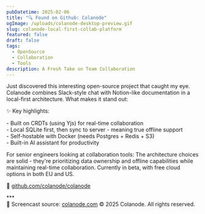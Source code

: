```yaml
---
pubDatetime: 2025-02-06
title: "🔍 Found on Github: Colanode"
ogImage: /uploads/colanode-desktop-preview.gif
slug: colanode-local-first-collab-platform
featured: false
draft: false
tags:
  - OpenSource
  - Collaboration
  - Tools
description: A Fresh Take on Team Collaboration
---
```

Just discovered this interesting open-source project that caught my eye. Colanode combines Slack-style chat with Notion-like documentation in a local-first architecture. What makes it stand out:

✨ Key highlights:

\- Built on CRDTs (using Yjs) for real-time collaboration  
\- Local SQLite first, then sync to server - meaning true offline support  
\- Self-hostable with Docker (needs Postgres + Redis + S3)  
\- Built-in AI assistant for productivity

For senior engineers looking at collaboration tools: The architecture choices are solid - they're prioritizing data ownership and offline capabilities while maintaining real-time collaboration. Currently in beta, with free cloud options in both EU and US.

🔗 [github.com/colanode/colanode](http://github.com/colanode/colanode)

\*\*\*  
📸 Screencast source: [colanode.com](http://colanode.com) © 2025 Colanode. All rights reserved.